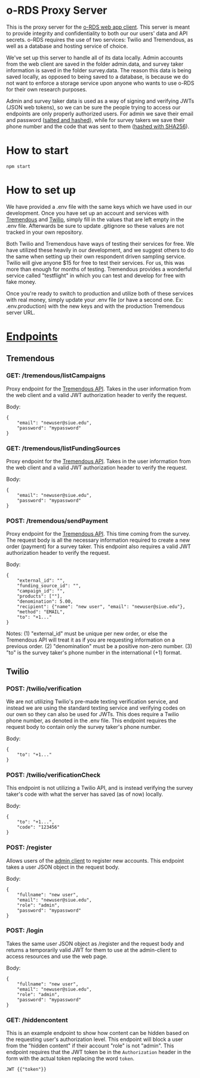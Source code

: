 # o-RDS Proxy Server

This is the proxy server for the [o-RDS web app client](https://github.com/o-RDS/o-rds-web-app). This server is meant to provide integrity and confidentiality to both our our users' data and API secrets. o-RDS requires the use of two services: Twilio and Tremendous, as well as a database and hosting service of choice. 


We've set up this server to handle all of its data locally. Admin accounts from the web client are saved in the folder admin.data, and survey taker information is saved in the folder survey.data. The reason this data is being saved locally, as opposed to being saved to a database, is because we do not want to enforce a storage service upon anyone who wants to use o-RDS for their own research purposes. 


Admin and survey taker data is used as a way of signing and verifying JWTs (JSON web tokens), so we can be sure the people trying to access our endpoints are only properly authorized users. For admin we save their email and password ([salted and hashed](./controllers/admin.auth.controller.js)), while for survey takers we save their phone number and the code that was sent to them ([hashed with SHA256](./controllers//survey.auth.controller.js)).


# How to start

    npm start


# How to set up

We have provided a .env file with the same keys which we have used in our development. Once you have set up an account and services with [Tremendous](https://www.tremendous.com/) and [Twilio](https://www.twilio.com/), simply fill in the values that are left empty in the .env file. Afterwards be sure to update .gitignore so these values are not tracked in your own repository. 


Both Twilio and Tremendous have ways of testing their services for free. We have utilized these heavily in our development, and we suggest others to do the same when setting up their own respondent driven sampling service. Twilio will give anyone $15 for free to test their services. For us, this was more than enough for months of testing. Tremendous provides a wonderful service called "testflight" in which you can test and develop for free with fake money. 


Once you're ready to switch to production and utilize both of these services with real money, simply update your .env file (or have a second one. Ex: .env.production) with the new keys and with the production Tremendous server URL. 


# [Endpoints](./routes)

## Tremendous

### GET: /tremendous/listCampaigns

Proxy endpoint for the [Tremendous API](https://developers.tremendous.com/reference/core-campaigns-index). Takes in the user information from the web client and a valid JWT authorization header to verify the request. 

Body:

    {
        "email": "newuser@siue.edu",
        "password": "mypassword"
    }

### GET: /tremendous/listFundingSources

Proxy endpoint for the [Tremendous API](https://developers.tremendous.com/reference/core-funding-source-index). Takes in the user information from the web client and a valid JWT authorization header to verify the request. 

Body:

    {
        "email": "newuser@siue.edu",
        "password": "mypassword"
    }

### POST: /tremendous/sendPayment

Proxy endpoint for the [Tremendous API](https://developers.tremendous.com/reference/core-orders-create). This time coming from the survey. The request body is all the necessary information required to create a new order (payment) for a survey taker. This endpoint also requires a valid JWT authorization header to verify the request. 

Body: 

    {
        "external_id": "",
        "funding_source_id": "",
        "campaign_id": "",
        "products": [""],
        "denomination": 5.00,
        "recipient": {"name": "new user", "email": "newuser@siue.edu"},
        "method": "EMAIL",
        "to": "+1..."
    }

Notes: (1) "external_id" must be unique per new order, or else the Tremendous API will treat it as if you are requesting information on a previous order. (2) "denomination" must be a positive non-zero number. (3) "to" is the survey taker's phone number in the international (+1) format. 

## Twilio

### POST: /twilio/verification

We are not utilizing Twilio's pre-made texting verification service, and instead we are using the standard texting service and verifying codes on our own so they can also be used for JWTs. This does require a Twilio phone number, as denoted in the .env file. This endpoint requires the request body to contain only the survey taker's phone number. 

Body:

    {
        "to": "+1..."
    }


### POST: /twilio/verificationCheck

This endpoint is not utilizing a Twilio API, and is instead verifying the survey taker's code with what the server has saved (as of now) locally. 

Body:

    {
        "to": "+1...",
        "code": "123456"
    }

### POST: /register

Allows users of the [admin client](https://github.com/o-RDS/o-rds-web-app) to register new accounts. This endpoint takes a user JSON object in the request body. 

Body:

    {
        "fullname": "new user",
        "email": "newuser@siue.edu",
        "role": "admin",
        "password": "mypassword"
    }

### POST: /login

Takes the same user JSON object as /register and the request body and returns a temporarily valid JWT for them to use at the admin-client to access resources and use the web page. 

Body:

    {
        "fullname": "new user",
        "email": "newuser@siue.edu",
        "role": "admin",
        "password": "mypassword"
    }

### GET: /hiddencontent

This is an example endpoint to show how content can be hidden based on the requesting user's authorization level. This endpoint will block a user from the "hidden content" if their account "role" is not "admin". This endpoint requires that the JWT token be in the `Authorization` header in the form with the actual token replacing the word `token`.
```
JWT {{"token"}}
```